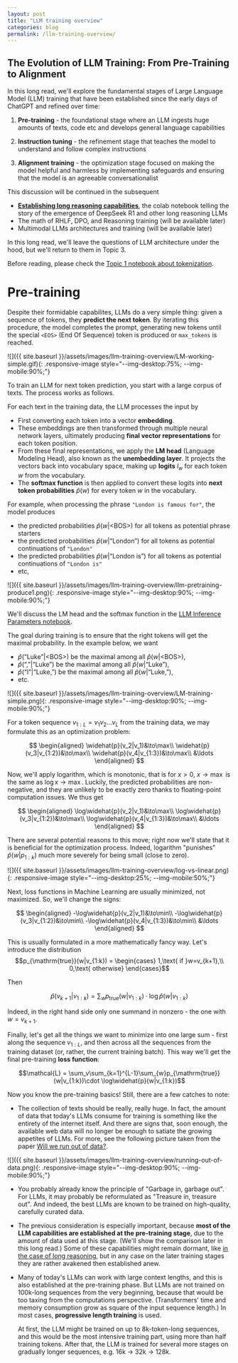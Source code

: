 ```yaml
---
layout: post
title: "LLM training overview"
categories: blog
permalink: /llm-training-overview/
---
```


## The Evolution of LLM Training: From Pre-Training to Alignment

In this long read, we'll explore the fundamental stages of Large Language Model (LLM) training that have been established since the early days of ChatGPT and refined over time:

1. **Pre-training** - the foundational stage where an LLM ingests huge amounts of texts, code etc and develops general language capabilities

2. **Instruction tuning** - the refinement stage that teaches the model to understand and follow complex instructions

3. **Alignment training** - the optimization stage focused on making the model helpful and harmless by implementing safeguards and ensuring that the model is an agreeable conversationalist

This discussion will be continued in the subsequent 

* [**Establishing long reasoning capabilities**](https://colab.research.google.com/github/Nebius-Academy/LLM-Engineering-Essentials/blob/main/topic2/r.3_establishing_non_linear_reasoning.ipynb), the colab notebook telling the story of the emergence of DeepSeek R1 and other long reasoning LLMs
* The math of RHLF, DPO, and Reasoning training (will be available later)
* Multimodal LLMs architectures and training (will be available later)

In this long read, we'll leave the questions of LLM architecture under the hood, but we'll return to them in Topic 3.

Before reading, please check the [Topic 1 notebook about tokenization](https://colab.research.google.com/github/Nebius-Academy/LLM-Engineering-Essentials/blob/main/topic1/1.2_tokenization.ipynb).

# Pre-training

Despite their formidable capabilites, LLMs do a very simple thing: given a sequence of tokens, they **predict the next token**. By iterating this procedure, the model completes the prompt, generating new tokens until the special `<EOS>` (End Of Sequence) token is produced or `max_tokens` is reached.

![]({{ site.baseurl }}/assets/images/llm-training-overview/LM-working-simple.gif){: .responsive-image style="--img-desktop:75%; --img-mobile:90%;"}

To train an LLM for next token prediction, you start with a large corpus of texts. The process works as follows.

For each text in the training data, the LLM processes the input by

* First converting each token into a vector **embedding**.
* These embeddings are then transformed through multiple neural network layers, ultimately producing **final vector representations** for each token position.
* From these final representations, we apply the **LM head** (Language Modeling Head), also known as the **unembedding layer**. It projects the vectors back into vocabulary space, making up **logits** $l_w$ for each token $w$ from the vocabulary.
* The **softmax function** is then applied to convert these logits into **next token probabilities** $\widehat{p}(w)$ for every token $w$ in the vocabulary.

For example, when processing the phrase `"London is famous for"`, the model produces 

* the predicted probabilities $\widehat{p}(w\vert \text{<BOS>})$ for all tokens as potential phrase starters
* the predicted probabilities $\widehat{p}(w\vert \text{``London''})$ for all tokens as potential continuations of `"London"`
* the predicted probabilities $\widehat{p}(w\vert \text{``London is''})$ for all tokens as potential continuations of `"London is"`
* etc,

![]({{ site.baseurl }}/assets/images/llm-training-overview/llm-pretraining-produce1.png){: .responsive-image style="--img-desktop:90%; --img-mobile:90%;"}

We'll discuss the LM head and the softmax function in the [LLM Inference Parameters notebook](https://colab.research.google.com/github/Nebius-Academy/LLM-Engineering-Essentials/blob/main/topic1/1.6_llm_inference_parameters.ipynb).

The goal during training is to ensure that the right tokens will get the maximal probability. In the example below, we want

* $\widehat{p}(\text{``Luke''}|\text{<BOS>})$ be the maximal among all $\widehat{p}(w|\text{<BOS>})$,
* $\widehat{p}(\text{``,''}|\text{``Luke''})$ be the maximal among all $\widehat{p}(w|\text{``Luke''})$,
* $\widehat{p}(\text{``I''}|\text{``Luke,''})$ be the maximal among all $\widehat{p}(w|\text{``Luke,''})$,
* etc.

![]({{ site.baseurl }}/assets/images/llm-training-overview/LM-training-simple.png){: .responsive-image style="--img-desktop:90%; --img-mobile:90%;"}

For a token sequence $v_{1:L} = v_1v_2\ldots v_L$ from the training data, we may formulate this as an optimization problem:

$$
\begin{aligned}
\widehat{p}(v_2|v_1)&\to\max\\
\widehat{p}(v_3|v_{1:2})&\to\max\\
\widehat{p}(v_4|v_{1:3})&\to\max\\
&\ldots
\end{aligned}
$$

Now, we'll apply logarithm, which is monotonic, that is for $x > 0$, $x\to\max$ is the same as $\log{x}\to\max$. Luckily, the predicted probabilities are non-negative, and they are unlikely to be exactly zero thanks to floating-point computation issues. We thus get

$$
\begin{aligned}
\log\widehat{p}(v_2|v_1)&\to\max\\
\log\widehat{p}(v_3|v_{1:2})&\to\max\\
\log\widehat{p}(v_4|v_{1:3})&\to\max\\
&\ldots
\end{aligned}
$$

There are several potential reasons to this move; right now we'll state that it is beneficial for the optimization process. Indeed, logarithm "punishes" $\widehat{p}(w\vert p_{1:k})$ much more severely for being small (close to zero).

![]({{ site.baseurl }}/assets/images/llm-training-overview/log-vs-linear.png){: .responsive-image style="--img-desktop:25%; --img-mobile:50%;"}

Next, loss functions in Machine Learning are usually minimized, not maximized. So, we'll change the signs:

$$
\begin{aligned}
-\log\widehat{p}(v_2|v_1)&\to\min\\
-\log\widehat{p}(v_3|v_{1:2})&\to\min\\
-\log\widehat{p}(v_4|v_{1:3})&\to\min\\
&\ldots
\end{aligned}
$$

This is usually formulated in a more mathematically fancy way. Let's introduce the distribution 
$$p_{\mathrm{true}}(w|v_{1:k}) = \begin{cases}
1,\text{ if }w=v_{k+1},\\
0,\text{ otherwise}
\end{cases}$$

Then

$$\widehat{p}(v_{k+1}|v_{1:k}) = \sum_{w}p_{\mathrm{true}}(w|v_{1:k})\cdot \log\widehat{p}(w|v_{1:k})$$

Indeed, in the right hand side only one summand in nonzero - the one with $w = v_{k+1}$.

Finally, let's get all the things we want to minimize into one large sum - first along the sequence $v_{1:L}$, and then across all the sequences from the training dataset (or, rather, the current training batch). This way we'll get the final pre-training **loss function**:

$$\mathcal{L} = \sum_v\sum_{k=1}^{L-1}\sum_{w}p_{\mathrm{true}}(w|v_{1:k})\cdot \log\widehat{p}(w|v_{1:k})$$

Now you know the pre-training basics! Still, there are a few catches to note:

- The collection of texts should be really, really huge. In fact, the amount of data that today's LLMs consume for training is something like the entirety of the internet itself. And there are signs that, soon enough, the available web data will no longer be enough to satiate the growing appetites of LLMs. For more, see the following picture taken from the paper [Will we run out of data?](https://arxiv.org/pdf/2211.04325).

![]({{ site.baseurl }}/assets/images/llm-training-overview/running-out-of-data.png){: .responsive-image style="--img-desktop:90%; --img-mobile:90%;"}

- You probably already know the principle of "Garbage in, garbage out". For LLMs, it may probably be reformulated as "Treasure in, treasure out". And indeed, the best LLMs are known to be trained on high-quality, carefully curated data.

- The previous consideration is especially important, because **most of the LLM capabilities are established at the pre-training stage**, due to the amount of data used at this stage. (We'll show the comparison later in this long read.) Some of these capabilities might remain dormant, like [in the case of long reasoning](https://colab.research.google.com/github/Nebius-Academy/LLM-Engineering-Essentials/blob/main/topic2/r.3_establishing_non_linear_reasoning.ipynb), but in any case on the later training stages they are rather avakened then established anew.

- Many of today's LLMs can work with large context lengths, and this is also established at the pre-training phase. But LLMs are not trained on 100k-long sequences from the very beginning, because that would be too taxing from the computations perspective. (Transformers' time and memory consumption grow as square of the input sequence length.) In most cases, **progressive length training** is used.

  At first, the LLM might be trained on up to 8k-token-long sequences, and this would be the most intensive training part, using more than half training tokens. After that, the LLM is trained for several more stages on gradually longer sequences, e.g. 16k $\to$ 32k $\to$ 128k.
